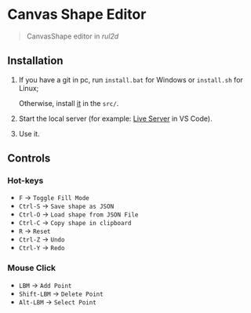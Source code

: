 # Canvas Shape Editor

> CanvasShape editor in *rul2d*

## Installation

1. If you have a git in pc, run `install.bat` for Windows or `install.sh` for Linux;

    Otherwise, install [it](https://github.com/Rul991/rul2d.git) in the `src/`.

2. Start the local server (for example: [Live Server](https://marketplace.visualstudio.com/items?itemName=ritwickdey.LiveServer) in VS Code).

3. Use it.

## Controls

### Hot-keys

- `F` -> `Toggle Fill Mode`
- `Ctrl-S` -> `Save shape as JSON`
- `Ctrl-O` -> `Load shape from JSON File`
- `Ctrl-C` -> `Copy shape in clipboard`
- `R` -> `Reset`
- `Ctrl-Z` -> `Undo`
- `Ctrl-Y` -> `Redo`

### Mouse Click

- `LBM` -> `Add Point`
- `Shift-LBM` -> `Delete Point`
- `Alt-LBM` -> `Select Point`